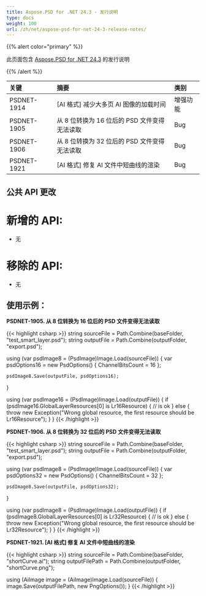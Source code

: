 ```yaml
---
title: Aspose.PSD for .NET 24.3 - 发行说明
type: docs
weight: 100
url: /zh/net/aspose-psd-for-net-24-3-release-notes/
---
```


{{% alert color="primary" %}}

此页面包含 [Aspose.PSD for .NET 24.3](https://www.nuget.org/packages/Aspose.PSD/) 的发行说明

{{% /alert %}}

| **关键**     | **摘要**                                                          | **类别** |
|:------------|:---------------------------------------------------------------------|:------------|
| PSDNET-1914 | [AI 格式] 减少大多页 AI 图像的加载时间         |     增强功能     |
| PSDNET-1905 | 从 8 位转换为 16 位后的 PSD 文件变得无法读取 |     Bug     |
| PSDNET-1906 | 从 8 位转换为 32 位后的 PSD 文件变得无法读取 |     Bug     |
| PSDNET-1921 | [AI 格式] 修复 AI 文件中短曲线的渲染                 |     Bug     |

## **公共 API 更改**
# **新增的 API:**
- 无

# **移除的 API:**
- 无

## **使用示例：**

**PSDNET-1905. 从 8 位转换为 16 位后的 PSD 文件变得无法读取**

{{< highlight csharp >}}
string sourceFile = Path.Combine(baseFolder, "test_smart_layer.psd");
string outputFile = Path.Combine(outputFolder, "export.psd");

using (var psdImage8 = (PsdImage)Image.Load(sourceFile))
{
    var psdOptions16 = new PsdOptions()
    {
        ChannelBitsCount = 16
    };

    psdImage8.Save(outputFile, psdOptions16);
}

using (var psdImage16 = (PsdImage)Image.Load(outputFile))
{
    if (psdImage16.GlobalLayerResources[0] is Lr16Resource)
    {
        // is ok
    }
    else
    {
        throw new Exception("Wrong global resource, the first resource should be Lr16Resource");
    }
}
{{< /highlight >}}

**PSDNET-1906. 从 8 位转换为 32 位后的 PSD 文件变得无法读取**

{{< highlight csharp >}}
string sourceFile = Path.Combine(baseFolder, "test_smart_layer.psd");
string outputFile = Path.Combine(outputFolder, "export.psd");

using (var psdImage8 = (PsdImage)Image.Load(sourceFile))
{
    var psdOptions32 = new PsdOptions()
    {
        ChannelBitsCount = 32
    };

    psdImage8.Save(outputFile, psdOptions32);
}

using (var psdImage8 = (PsdImage)Image.Load(outputFile))
{
    if (psdImage8.GlobalLayerResources[0] is Lr32Resource)
    {
        // is ok
    }
    else
    {
        throw new Exception("Wrong global resource, the first resource should be Lr32Resource");
    }
}
{{< /highlight >}}

**PSDNET-1921. [AI 格式] 修复 AI 文件中短曲线的渲染**

{{< highlight csharp >}}
string sourceFile = Path.Combine(baseFolder, "shortCurve.ai");
string outputFilePath = Path.Combine(outputFolder, "shortCurve.png");

using (AiImage image = (AiImage)Image.Load(sourceFile))
{
    image.Save(outputFilePath, new PngOptions());
}
{{< /highlight >}}
